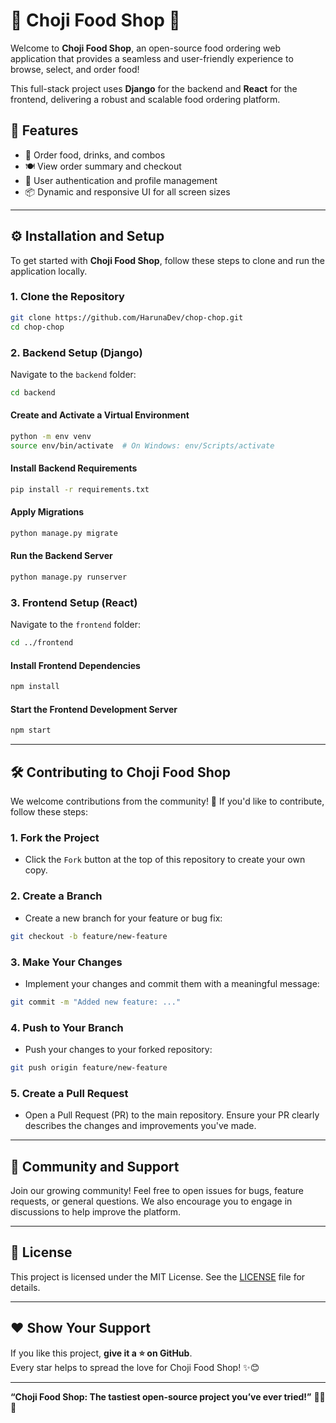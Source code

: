 # 🍱 Choji Food Shop 🍱

Welcome to **Choji Food Shop**, an open-source food ordering web application that provides a seamless and user-friendly experience to browse, select, and order food!

This full-stack project uses **Django** for the backend and **React** for the frontend, delivering a robust and scalable food ordering platform.

## 🚀 Features

- 🥘 Order food, drinks, and combos
- 🍽️ View order summary and checkout
- 🔐 User authentication and profile management
- 📦 Dynamic and responsive UI for all screen sizes

---

## ⚙️ Installation and Setup

To get started with **Choji Food Shop**, follow these steps to clone and run the application locally.

### 1. Clone the Repository

```bash
git clone https://github.com/HarunaDev/chop-chop.git
cd chop-chop
```

### 2. Backend Setup (Django)

Navigate to the `backend` folder:

```bash
cd backend
```

#### Create and Activate a Virtual Environment

```bash
python -m env venv
source env/bin/activate  # On Windows: env/Scripts/activate
```

#### Install Backend Requirements

```bash
pip install -r requirements.txt
```

#### Apply Migrations

```bash
python manage.py migrate
```

#### Run the Backend Server

```bash
python manage.py runserver
```

### 3. Frontend Setup (React)

Navigate to the `frontend` folder:

```bash
cd ../frontend
```

#### Install Frontend Dependencies

```bash
npm install
```

#### Start the Frontend Development Server

```bash
npm start
```

---

## 🛠️ Contributing to Choji Food Shop

We welcome contributions from the community! 🎉 If you'd like to contribute, follow these steps:

### 1. Fork the Project

- Click the `Fork` button at the top of this repository to create your own copy.

### 2. Create a Branch

- Create a new branch for your feature or bug fix:

```bash
git checkout -b feature/new-feature
```

### 3. Make Your Changes

- Implement your changes and commit them with a meaningful message:

```bash
git commit -m "Added new feature: ..."
```

### 4. Push to Your Branch

- Push your changes to your forked repository:

```bash
git push origin feature/new-feature
```

### 5. Create a Pull Request

- Open a Pull Request (PR) to the main repository. Ensure your PR clearly describes the changes and improvements you've made.

---

## 🙌 Community and Support

Join our growing community! Feel free to open issues for bugs, feature requests, or general questions. We also encourage you to engage in discussions to help improve the platform.

---

## 📜 License

This project is licensed under the MIT License. See the [LICENSE](LICENSE) file for details.

---

## ❤️ Show Your Support

If you like this project, **give it a ⭐ on GitHub**.  
Every star helps to spread the love for Choji Food Shop! ✨😊

---

**“Choji Food Shop: The tastiest open-source project you’ve ever tried!”** 🍜🍕🍔
